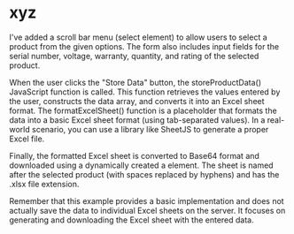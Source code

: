 # xyz
I've added a scroll bar menu (select element) to allow users to select a product from the given options. The form also includes input fields for the serial number, voltage, warranty, quantity, and rating of the selected product.

When the user clicks the "Store Data" button, the storeProductData() JavaScript function is called. This function retrieves the values entered by the user, constructs the data array, and converts it into an Excel sheet format. The formatExcelSheet() function is a placeholder that formats the data into a basic Excel sheet format (using tab-separated values). In a real-world scenario, you can use a library like SheetJS to generate a proper Excel file.

Finally, the formatted Excel sheet is converted to Base64 format and downloaded using a dynamically created a element. The sheet is named after the selected product (with spaces replaced by hyphens) and has the .xlsx file extension.

Remember that this example provides a basic implementation and does not actually save the data to individual Excel sheets on the server. It focuses on generating and downloading the Excel sheet with the entered data.
